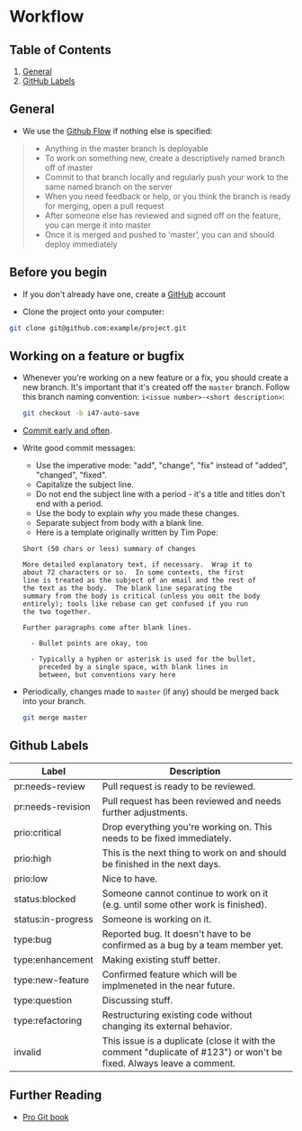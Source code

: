 # Workflow

## Table of Contents

1. [General](#general)
1. [GitHub Labels](#github-labels)

## General

  - We use the [Github Flow](http://scottchacon.com/2011/08/31/github-flow.html) if nothing else is specified:

  > - Anything in the master branch is deployable
  > - To work on something new, create a descriptively named branch off of master
  > - Commit to that branch locally and regularly push your work to the same named branch on the server
  > - When you need feedback or help, or you think the branch is ready for merging, open a pull request
  > - After someone else has reviewed and signed off on the feature, you can merge it into master
  > - Once it is merged and pushed to ‘master’, you can and should deploy immediately

## Before you begin

  - If you don't already have one, create a [GitHub](http://www.github.com) account

  - Clone the project onto your computer:
  
  ```sh
  git clone git@github.com:example/project.git
  ```

## Working on a feature or bugfix

  - Whenever you're working on a new feature or a fix, you should create a new branch. It's important that it's created off the `master` branch. Follow this branch naming convention: `i<issue number>-<short description>`:
  
    ```sh
    git checkout -b i47-auto-save
    ```
  
  - [Commit early and often](http://www.databasically.com/2011/03/14/git-commit-early-commit-often/).

  - Write good commit messages:
  
    - Use the imperative mode: "add", "change", "fix" instead of "added", "changed", "fixed".
    - Capitalize the subject line.
    - Do not end the subject line with a period - it's a title and titles don't end with a period.
    - Use the body to explain *why* you made these changes.
    - Separate subject from body with a blank line.
    - Here is a template originally written by Tim Pope:
  
    ```
    Short (50 chars or less) summary of changes

    More detailed explanatory text, if necessary.  Wrap it to
    about 72 characters or so.  In some contexts, the first
    line is treated as the subject of an email and the rest of
    the text as the body.  The blank line separating the
    summary from the body is critical (unless you omit the body
    entirely); tools like rebase can get confused if you run
    the two together.
    
    Further paragraphs come after blank lines.
    
      - Bullet points are okay, too
    
      - Typically a hyphen or asterisk is used for the bullet,
        preceded by a single space, with blank lines in
        between, but conventions vary here
    ```
   

  - Periodically, changes made to `master` (if any) should be merged back into your branch.
  
    ```sh
    git merge master
    ```

## Github Labels

| Label              | Description                                                                     |
|--------------------|---------------------------------------------------------------------------------|
| pr:needs-review    | Pull request is ready to be reviewed.                                           |
| pr:needs-revision  | Pull request has been reviewed and needs further adjustments.                   |
| prio:critical      | Drop everything you're working on. This needs to be fixed immediately.          |
| prio:high          | This is the next thing to work on and should be finished in the next days.      |
| prio:low           | Nice to have.                                                                   |
| status:blocked     | Someone cannot continue to work on it (e.g. until some other work is finished). |
| status:in-progress | Someone is working on it.                                                       |
| type:bug           | Reported bug. It doesn't have to be confirmed as a bug by a team member yet.    |
| type:enhancement   | Making existing stuff better.                                                   |
| type:new-feature   | Confirmed feature which will be implmeneted in the near future.                 |
| type:question      | Discussing stuff.                                                               |
| type:refactoring   | Restructuring existing code without changing its external behavior.             |
| invalid            | This issue is a duplicate (close it with the comment "duplicate of #123") or won't be fixed. Always leave a comment. |


## Further Reading

  - [Pro Git book](http://git-scm.com/book)
